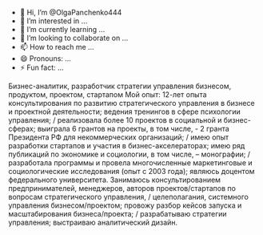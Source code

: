 - 👋 Hi, I’m @OlgaPanchenko444
- 👀 I’m interested in ...
- 🌱 I’m currently learning ...
- 💞️ I’m looking to collaborate on ...
- 📫 How to reach me ...
- 😄 Pronouns: ...
- ⚡ Fun fact: ...

<!---
OlgaPanchenko444/OlgaPanchenko444 is a ✨ special ✨ repository because its `README.md` (this file) appears on your GitHub profile.
You can click the Preview link to take a look at your changes.
--->
Бизнес-аналитик, разработчик стратегии управления бизнесом, продуктом, проектом, стартапом
Мой опыт: 12-лет опыта консультирования по развитию стратегического управления в бизнесе и проектной деятельности; ведения тренингов в сфере психологии управления; /
реализовала более 10 проектов в социальной и бизнес-сферах; выиграла 6 грантов на проекты, в том числе, - 2 гранта Президента РФ для некоммерческих организаций; /
имею опыт разработки стартапов и участия в бизнес-акселераторах; имею ряд публикаций по экономике и социологии, в том числе, – монографии; /
разработала программы и провела многочисленные маркетинговые и социологические исследования (опыт с 2003 года); являюсь доцентом федерального университета.
Занимаюсь консультированием предпринимателей, менеджеров, авторов проектов/стартапов по вопросам стратегического управления, /
целеполагания, системного управления бизнесом/проектом; провожу разбор кейсов запуска и масштабирования бизнеса/проекта; /
разрабатываю стратегии управления; выстраиваю аналитический дизайн.
